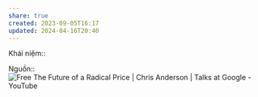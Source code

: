 ```yaml
---
share: true
created: 2023-09-05T16:17
updated: 2024-04-16T20:40
---
```

Khái niệm:: 

Nguồn:: ![Free The Future of a Radical Price | Chris Anderson | Talks at Google - YouTube](https://youtu.be/rPJuoziJaE4?si=ViqFRr8NFY0ffJQB&t=2920)
